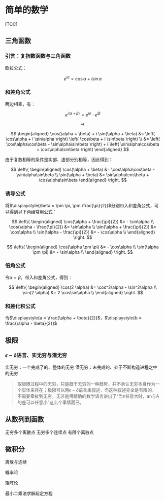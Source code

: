 # 简单的数学

[TOC]

## 三角函数

### 引言：复指数函数与三角函数

欧拉公式：

$$e^{i\alpha} = \cos\alpha + i \sin\alpha$$

### 和差角公式

两边相乘，有：

$$e^{i(\alpha + \beta)} = e^{i\alpha} \cdot e^{i\beta}$$

$$\Rightarrow$$

$$
\begin{aligned}
    \cos(\alpha + \beta) + i \sin(\alpha + \beta) &= \left( \cos\alpha + i \sin\alpha \right) \left( \cos\beta + i \sin\beta \right) \\
    &= \left( \cos\alpha\cos\beta - \sin\alpha\sin\beta \right) + i \left( \sin\alpha\cos\beta + \cos\alpha\sin\beta \right)
\end{aligned}
$$

由于复数相等的条件是实部、虚部分别相等，因此得到：

$$
\left\{
    \begin{aligned}
        \cos(\alpha + \beta) &= \cos\alpha\cos\beta - \sin\alpha\sin\beta \\
        \sin(\alpha + \beta) &= \sin\alpha\cos\beta + \cos\alpha\sin\beta
    \end{aligned}
\right.
$$


### 诱导公式

将$\displaystyle{\beta = \pm \pi, \pm \frac{\pi}{2}}$分别带入和差角公式，可以得到以下两组常用公式：

$$
\left\{
    \begin{aligned}
        \cos(\alpha + \frac{\pi}{2}) &=  - \sin\alpha \\
        \cos(\alpha - \frac{\pi}{2}) &=  \sin\alpha \\
        \sin(\alpha + \frac{\pi}{2}) &=  \cos\alpha \\
        \sin(\alpha - \frac{\pi}{2}) &=  - \cos\alpha \\
    \end{aligned}
\right.
$$

$$
\left\{
    \begin{aligned}
        \cos(\alpha \pm \pi) &=  - \cos\alpha \\
        \sin(\alpha \pm \pi) &=  - \sin\alpha \\
    \end{aligned}
\right.
$$

### 倍角公式

令$\alpha = \beta$，带入和差角公式，得到：

$$
\left\{
    \begin{aligned}
        \cos(2 \alpha) &=  \cos^2\alpha - \sin^2\alpha \\
        \sin(2 \alpha) &=  2 \cos\sin\alpha \\
    \end{aligned}
\right.
$$

### 和差化积公式

令$\displaystyle{a = \frac{\alpha + \beta}{2}}$，$\displaystyle{b = \frac{\alpha - \beta}{2}}$




## 极限

### $\epsilon-\delta$语言、实无穷与潜无穷
实无穷：一个完成了的、整体的无穷
潜无穷：未完成的、处于不断构造进程之中的无穷

> 取极限过程中的无穷，只是趋于无穷的一种趋势，并不承认无穷本身作为一个实体来存在；极限可以用$\epsilon-\delta$语言来叙述，而这种叙述完全是有限的，不需要牵扯到无穷，无非是用精确的数学语言讲出了“当n任意大时，an与A的差可以任意小”这么个事情而已。

## 从数列到函数

无穷多个离散点
无穷多个连续点
有限个离散点

## 微积分
离散与连续

概率论

矩阵论




最小二乘法求解超定方程